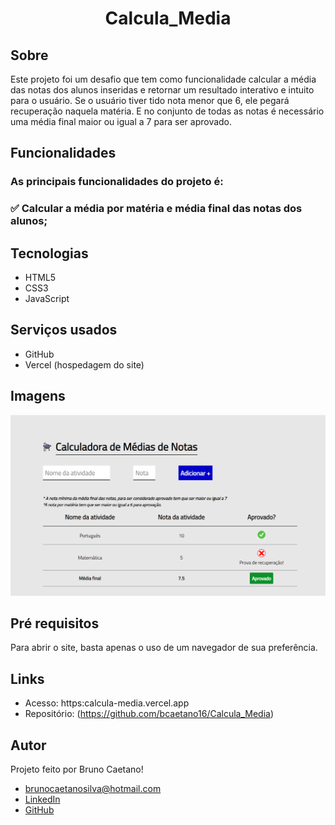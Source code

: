 # <h1 align="center">  Calcula_Media </h1>

## <b>Sobre</b> </br>

  Este projeto foi um desafio que tem como funcionalidade calcular a média das notas dos alunos inseridas e retornar um resultado interativo e intuito para o usuário.
 Se o usuário tiver tido nota menor que 6, ele pegará recuperação naquela matéria.
 E no conjunto de todas as notas é necessário uma média final maior ou igual a 7 para ser aprovado.

## <b>Funcionalidades</b></br>
### As principais funcionalidades do projeto é:

### ✅ Calcular a média por matéria e média final das notas dos alunos;

## Tecnologias

- HTML5</br>
- CSS3</br>
- JavaScript

## Serviços usados

- GitHub</br>
- Vercel (hospedagem do site)

## Imagens

![/images/Calcula_media.png"](https://github.com/bcaetano16/Calcula_Media/blob/master/images/Calcula_media.png)

## Pré requisitos

Para abrir o site, basta apenas o uso de um navegador de sua preferência.

## Links
- Acesso: https:calcula-media.vercel.app</br>
- Repositório: (https://github.com/bcaetano16/Calcula_Media)

## Autor
Projeto feito por Bruno Caetano!

- brunocaetanosilva@hotmail.com</br>
- [LinkedIn](https://www.linkedin.com/in/bruno-caetano-64398531/)</br>
- [GitHub](https://github.com/bcaetano16)
